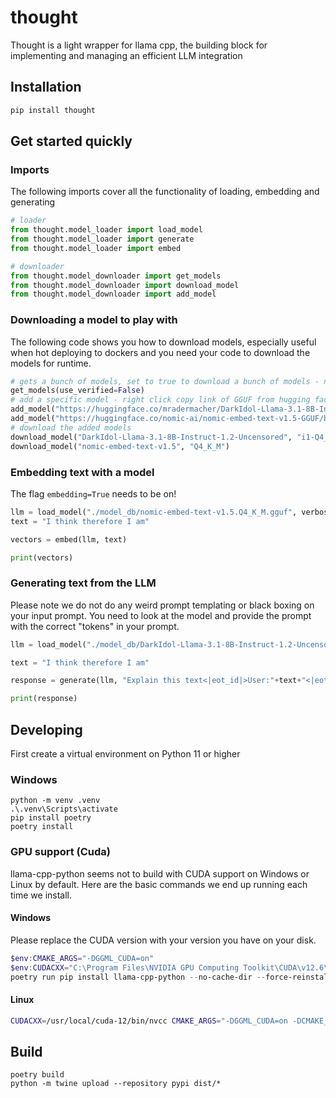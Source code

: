 # thought
Thought is a light wrapper for llama cpp, the building block for implementing and managing an efficient LLM integration

## Installation

```bash
pip install thought
```

## Get started quickly

### Imports

The following imports cover all the functionality of loading, embedding and generating
```python
# loader
from thought.model_loader import load_model
from thought.model_loader import generate
from thought.model_loader import embed

# downloader
from thought.model_downloader import get_models
from thought.model_downloader import download_model
from thought.model_downloader import add_model
```

### Downloading a model to play with

The following code shows you how to download models, especially useful when hot deploying to dockers and you need your code to download the models for runtime.

```python
# gets a bunch of models, set to true to download a bunch of models - not recommended!
get_models(use_verified=False)
# add a specific model - right click copy link of GGUF from hugging face
add_model("https://huggingface.co/mradermacher/DarkIdol-Llama-3.1-8B-Instruct-1.2-Uncensored-i1-GGUF/resolve/main/DarkIdol-Llama-3.1-8B-Instruct-1.2-Uncensored.i1-Q4_K_M.gguf")
add_model("https://huggingface.co/nomic-ai/nomic-embed-text-v1.5-GGUF/blob/main/nomic-embed-text-v1.5.Q4_K_M.gguf")
# download the added models
download_model("DarkIdol-Llama-3.1-8B-Instruct-1.2-Uncensored", "i1-Q4_K_M")
download_model("nomic-embed-text-v1.5", "Q4_K_M")
```

### Embedding text with a model

The flag `embedding=True` needs to be on!

```python
llm = load_model("./model_db/nomic-embed-text-v1.5.Q4_K_M.gguf", verbose=True, embedding=True)
text = "I think therefore I am"

vectors = embed(llm, text)

print(vectors)
```

### Generating text from the LLM

Please note we do not do any weird prompt templating or black boxing on your input prompt. You need to look at the model 
and provide the prompt with the correct "tokens" in your prompt.

```python
llm = load_model("./model_db/DarkIdol-Llama-3.1-8B-Instruct-1.2-Uncensored-Q4_K_S-imat.gguf", verbose=True, embedding=False)

text = "I think therefore I am"

response = generate(llm, "Explain this text<|eot_id|>User:"+text+"<|eot_id|>AI:", stop=["\n"], seed=123456, call_back=token_stream)

print(response)
```

## Developing

First create a virtual environment on Python 11 or higher

### Windows
```
python -m venv .venv
.\.venv\Scripts\activate
pip install poetry
poetry install
```

### GPU support (Cuda)
llama-cpp-python seems not to build with CUDA support on Windows or Linux by default. Here are the basic commands we end up running each time we install.

#### Windows
Please replace the CUDA version with your version you have on your disk.
```powershell
$env:CMAKE_ARGS="-DGGML_CUDA=on"   
$env:CUDACXX="C:\Program Files\NVIDIA GPU Computing Toolkit\CUDA\v12.6\bin\nvcc.exe"
poetry run pip install llama-cpp-python --no-cache-dir --force-reinstall --upgrade --verbose
```

#### Linux
```bash
CUDACXX=/usr/local/cuda-12/bin/nvcc CMAKE_ARGS="-DGGML_CUDA=on -DCMAKE_CUDA_ARCHITECTURES=all-major" poetry run pip install llama-cpp-python --no-cache --force-reinstall --upgrade --verbose
```

## Build
```
poetry build
python -m twine upload --repository pypi dist/*
```

